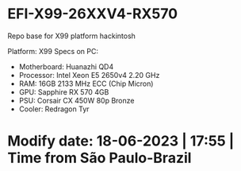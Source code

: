 # EFI-X99-26XXV4-RX570
Repo base for X99 platform hackintosh

Platform: X99
Specs on PC:
- Motherboard: Huanazhi QD4
- Processor: Intel Xeon E5 2650v4 2.20 GHz
- RAM: 16GB 2133 MHz ECC (Chip Micron)
- GPU: Sapphire RX 570 4GB
- PSU: Corsair CX 450W 80p Bronze
- Cooler: Redragon Tyr

# Modify date: 18-06-2023 | 17:55 | Time from São Paulo-Brazil
